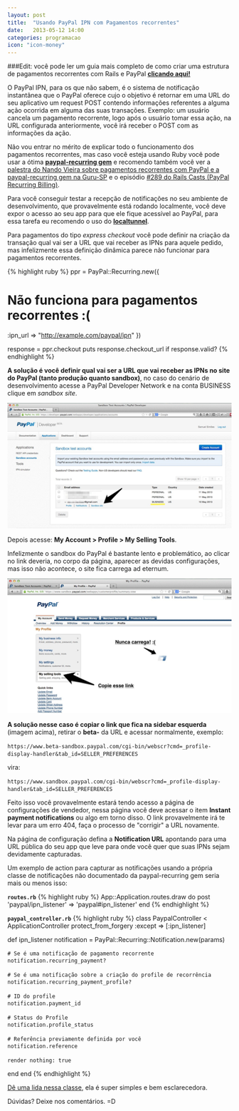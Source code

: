 ```yaml
---
layout: post
title:  "Usando PayPal IPN com Pagamentos recorrentes"
date:   2013-05-12 14:00
categories: programacao
icon: "icon-money"
---
```


###Edit: você pode ler um guia mais completo de como criar uma estrutura de pagamentos recorrentes com Rails e PayPal **[clicando aqui!](/rails/2014/11/01/part-1-rails-with-paypal-subscription-guide.html)**

O PayPal IPN, para os que não sabem, é o sistema de notificação instantânea que o PayPal oferece cujo o objetivo é retornar em uma URL do seu aplicativo um request POST contendo informações referentes a alguma ação ocorrida em alguma das suas transações. Exemplo: um usuário cancela um pagamento recorrente, logo após o usuário tomar essa ação, na URL configurada anteriormente, você irá receber o POST com as informações da ação.

Não vou entrar no mérito de explicar todo o funcionamento dos pagamentos recorrentes, mas caso você esteja usando Ruby você pode usar a ótima **[paypal-recurring gem](https://github.com/fnando/paypal-recurring)** e recomendo também você ver a [palestra do Nando Vieira sobre pagamentos recorrentes com PayPal e a paypal-recurring gem na Guru-SP](http://blip.tv/agaelebe/gurusp_encontro_17_fnando_paypal-5517398) e o episódio [#289 do Rails Casts (PayPal Recurring Billing)](http://railscasts.com/episodes/289-paypal-recurring-billing).

Para você conseguir testar a recepção de notificações no seu ambiente de desenvolvimento, que provavelmente está rodando localmente, você deve expor o acesso ao seu app para que ele fique acessível ao PayPal, para essa tarefa eu recomendo o uso do **[localtunnel](http://progrium.com/localtunnel)**.

Para pagamentos do tipo *express checkout* você pode definir na criação da transação qual vai ser a URL que vai receber as IPNs para aquele pedido, mas infelizmente essa definição dinâmica parece não funcionar para pagamentos recorrentes.

{% highlight ruby %}
ppr = PayPal::Recurring.new({
  # Não funciona para pagamentos recorrentes :(
  :ipn_url	  => "http://example.com/paypal/ipn"
})

response = ppr.checkout
puts response.checkout_url if response.valid?
{% endhighlight %}

**A solução é você definir qual vai ser a URL que vai receber as IPNs no site do PayPal (tanto produção quanto sandbox)**, no caso do cenário de desenvolvimento acesse a PayPal Developer Network e na conta BUSINESS clique em *sandbox site*.

<div class="image-container">
  <img src="/images/sandbox-link-dashboard.jpeg" class="image-with-shadow full-image"/>
</div>

Depois acesse: **My Account > Profile > My Selling Tools**.

Infelizmente o sandbox do PayPal é bastante lento e problemático, ao clicar no link deveria, no corpo da página, aparecer as devidas configurações, mas isso não acontece, o site fica carrega ad eternum.

<div class="image-container">
  <img src="/images/sandbox-link-copy.jpeg" class="image-with-shadow full-image"/>
</div>

**A solução nesse caso é copiar o link que fica na sidebar esquerda** (imagem acima), retirar o **beta-** da URL e acessar normalmente, exemplo:

```https://www.beta-sandbox.paypal.com/cgi-bin/webscr?cmd=_profile-display-handler&tab_id=SELLER_PREFERENCES```

vira:

```https://www.sandbox.paypal.com/cgi-bin/webscr?cmd=_profile-display-handler&tab_id=SELLER_PREFERENCES```

Feito isso você provavelmente estará tendo acesso a página de configurações de vendedor, nessa página você deve acessar o item **Instant payment notifications** ou algo em torno disso. O link provavelmente irá te levar para um erro 404, faça o processo de "corrigir" a URL novamente.

Na página de configuração defina a **Notification URL** apontando para uma URL pública do seu app que leve para onde você quer que suas IPNs sejam devidamente capturadas.

Um exemplo de action para capturar as notificações usando a própria classe de notificações não documentado da paypal-recurring gem seria mais ou menos isso:

**```routes.rb```**
{% highlight ruby %}
App::Application.routes.draw do
  post 'paypal/ipn_listener' => 'paypal#ipn_listener'
end
{% endhighlight %}

**```paypal_controller.rb```**
{% highlight ruby %}
class PaypalController < ApplicationController
  protect_from_forgery :except => [:ipn_listener]

  def ipn_listener
    notification = PayPal::Recurring::Notification.new(params)

    # Se é uma notificação de pagamento recorrente
    notification.recurring_payment?

    # Se é uma notificação sobre a criação do profile de recorrência
    notification.recurring_payment_profile?

    # ID do profile
    notification.payment_id

    # Status do Profile
    notification.profile_status

    # Referência previamente definida por você
    notification.reference

    render nothing: true
  end
end
{% endhighlight %}

[Dê uma lida nessa classe](https://github.com/fnando/paypal-recurring/blob/master/lib/paypal/recurring/notification.rb), ela é super simples e bem esclarecedora.

Dúvidas? Deixe nos comentários. =D
